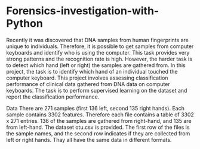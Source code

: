 # Forensics-investigation-with-Python

Recently it was discovered that DNA samples from human fingerprints are unique to individuals. Therefore,
it is possible to get samples from computer keyboards and identify who is using the computer. This task
provides very strong patterns and the recognition rate is high. However, the harder task is to detect which
hand (left or right) the samples are gathered from. In this project, the task is to identify which hand of
an individual touched the computer keyboard. This project involves assessing classification performance of
clinical data gathered from DNA data on computer keyboards. The task is to perform supervised learning
on the dataset and report the classification performance.


Data
There are 271 samples (first 136 left, second 135 right hands). Each sample contains 3302 features. Therefore
each file contains a table of 3302 x 271 entries. 136 of the samples are gathered from right-hand, and 135
are from left-hand. The dataset otu.csv is provided. The first row of the
files is the sample names, and the second row indicates if they are collected from left or right hands. Thay
all have the same data in different formats.

